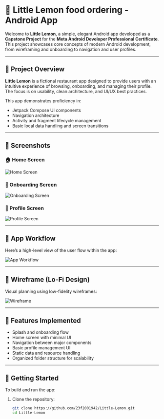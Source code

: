 # 🍋 Little Lemon food ordering - Android App

Welcome to **Little Lemon**, a simple, elegant Android app developed as a **Capstone Project** for the **Meta Android Developer Professional Certificate**. This project showcases core concepts of modern Android development, from wireframing and onboarding to navigation and user profiles.

---

## 🧠 Project Overview

**Little Lemon** is a fictional restaurant app designed to provide users with an intuitive experience of browsing, onboarding, and managing their profile. The focus is on usability, clean architecture, and UI/UX best practices.

This app demonstrates proficiency in:
- Jetpack Compose UI components
- Navigation architecture
- Activity and fragment lifecycle management
- Basic local data handling and screen transitions

---

## 📱 Screenshots

### 🏠 Home Screen
![Home Screen](Screenshots%20of%20App/Home_Screen.png)

### 🚀 Onboarding Screen
![Onboarding Screen](Screenshots%20of%20App/On_Board_Screen.png)

### 👤 Profile Screen
![Profile Screen](Screenshots%20of%20App/Profile_Screen.png)

---

## 🧭 App Workflow

Here’s a high-level view of the user flow within the app:

![App Workflow](app_workflow.png)

---

## 📝 Wireframe (Lo-Fi Design)

Visual planning using low-fidelity wireframes:

![Wireframe](Screenshots%20of%20App/Little%20Lemon%20Lo-Fi.jpg)

---

## 🔧 Features Implemented

- Splash and onboarding flow
- Home screen with minimal UI
- Navigation between major components
- Basic profile management UI
- Static data and resource handling
- Organized folder structure for scalability

---

## 🚀 Getting Started

To build and run the app:

1. Clone the repository:
   ```bash
   git clone https://github.com/23f2001942/Little-Lemon.git
   cd Little-Lemon
